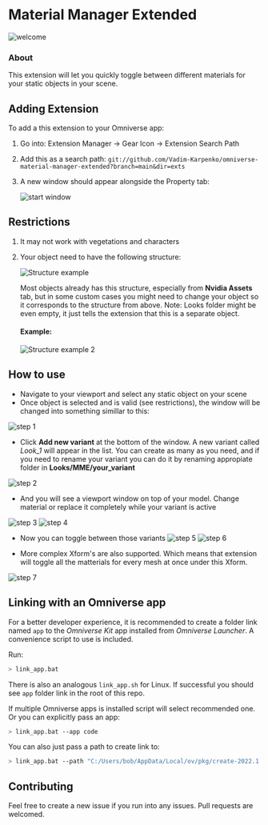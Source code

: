 # Material Manager Extended
![welcome](readme_media/welcome.jpg)
### About
This extension will let you quickly toggle between different materials for your static objects in your scene.

## Adding Extension

To add a this extension to your Omniverse app:
1. Go into: Extension Manager -> Gear Icon -> Extension Search Path
2. Add this as a search path: `git://github.com/Vadim-Karpenko/omniverse-material-manager-extended?branch=main&dir=exts`
3. A new window should appear alongside the Property tab:


    ![start window](readme_media/start_window.jpg)

## Restrictions
1. It may not work with vegetations and characters
2. Your object need to have the following structure:


    ![Structure example](readme_media/structure_example.svg)


    Most objects already has this structure, especially from **Nvidia Assets** tab, but in some custom cases you might need to change your object so it corresponds to the structure from above. Note: Looks folder might be even empty, it just tells the extension that this is a separate object.
    #### Example:


    ![Structure example 2](readme_media/structure_example2.jpg)


## How to use
- Navigate to your viewport and select any static object on your scene
- Once object is selected and is valid (see restrictions), the window will be changed into something simillar to this:


![step 1](readme_media/step1.jpg)
- Click **Add new variant** at the bottom of the window. A new variant called _Look_1_ will appear in the list. You can create as many as you need, and if you need to rename your variant you can do it by renaming appropiate folder in **Looks/MME/your_variant**


![step 2](readme_media/step2.jpg)
- And you will see a viewport window on top of your model. Change material or replace it completely while your variant is active


![step 3](readme_media/step3.jpg) ![step 4](readme_media/step4.jpg)
- Now you can toggle between those variants
![step 5](readme_media/step5.jpg) ![step 6](readme_media/step6.jpg)


- More complex Xform's are also supported. Which means that extension will toggle all the matterials for every mesh at once under this Xform.


![step 7](readme_media/step7.jpg)


## Linking with an Omniverse app

For a better developer experience, it is recommended to create a folder link named `app` to the *Omniverse Kit* app installed from *Omniverse Launcher*. A convenience script to use is included.

Run:

```bash
> link_app.bat
```

There is also an analogous `link_app.sh` for Linux. If successful you should see `app` folder link in the root of this repo.

If multiple Omniverse apps is installed script will select recommended one. Or you can explicitly pass an app:

```bash
> link_app.bat --app code
```

You can also just pass a path to create link to:

```bash
> link_app.bat --path "C:/Users/bob/AppData/Local/ov/pkg/create-2022.1.3"
```


## Contributing
Feel free to create a new issue if you run into any issues. Pull requests are welcomed.